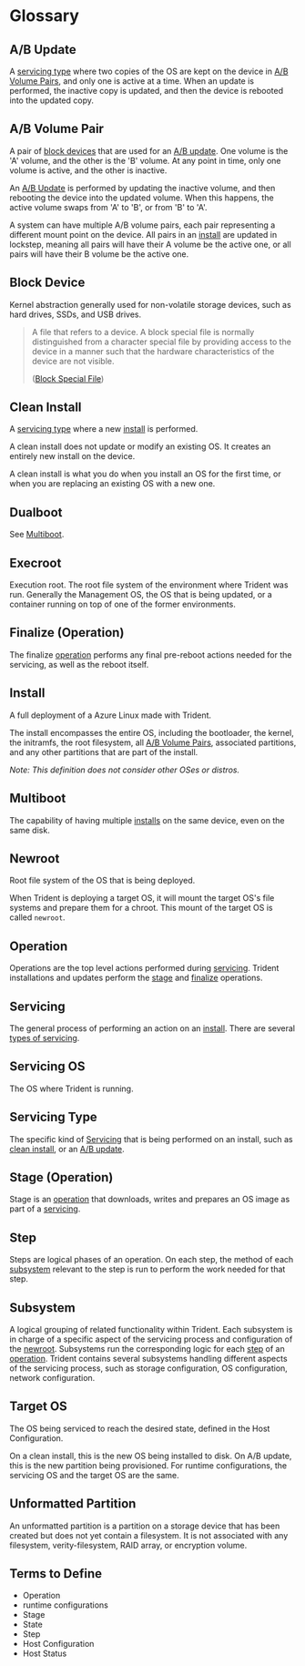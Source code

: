 # Glossary

## A/B Update

A [servicing type](#servicing-type) where two copies of the OS are kept on the
device in [A/B Volume Pairs](#ab-volume-pair), and only one is active at a
time. When an update is performed, the inactive copy is updated, and then the
device is rebooted into the updated copy.

## A/B Volume Pair

A pair of [block devices](#block-device) that are used for an [A/B
update](#ab-update). One volume is the 'A' volume, and the other is the 'B'
volume. At any point in time, only one volume is active, and the other is
inactive.

An [A/B Update](#ab-update) is performed by updating the inactive volume, and
then rebooting the device into the updated volume. When this happens, the active
volume swaps from 'A' to 'B', or from 'B' to 'A'.

A system can have multiple A/B volume pairs, each pair representing a different
mount point on the device. All pairs in an [install](#install) are updated in
lockstep, meaning all pairs will have their A volume be the active one, or all
pairs will have their B volume be the active one.

## Block Device

Kernel abstraction generally used for non-volatile storage devices, such as hard
drives, SSDs, and USB drives.

> A file that refers to a device. A block special file is normally distinguished
> from a character special file by providing access to the device in a manner such
> that the hardware characteristics of the device are not visible.
>
> ([Block Special
> File](https://pubs.opengroup.org/onlinepubs/9699919799/basedefs/V1_chap03.html#tag_03_79))

## Clean Install

A [servicing type](#servicing-type) where a new [install](#install) is
performed.

A clean install does not update or modify an existing OS. It creates an entirely
new install on the device.

A clean install is what you do when you install an OS for the first time, or
when you are replacing an existing OS with a new one.

## Dualboot

See [Multiboot](#multiboot).

## Execroot

Execution root. The root file system of the environment where Trident was run.
Generally the Management OS, the OS that is being updated, or a container
running on top of one of the former environments.

## Finalize (Operation)

The finalize [operation](#operation) performs any final pre-reboot actions
needed for the servicing, as well as the reboot itself.

## Install

A full deployment of a Azure Linux made with Trident.

The install encompasses the entire OS, including the bootloader, the kernel, the
initramfs, the root filesystem, all [A/B Volume Pairs](#ab-volume-pair),
associated partitions, and any other partitions that are part of the install.

_Note: This definition does not consider other OSes or distros._

## Multiboot

The capability of having multiple [installs](#install) on the same device, even
on the same disk.

## Newroot

Root file system of the OS that is being deployed.

When Trident is deploying a target OS, it will mount the target OS's file
systems and prepare them for a chroot. This mount of the target OS is called
`newroot`.

## Operation

Operations are the top level actions performed during [servicing](#servicing).
Trident installations and updates perform the [stage](#stage-operation) and
[finalize](#finalize-operation) operations.

## Servicing

The general process of performing an action on an [install](#install).
There are several [types of servicing](#servicing-type).

## Servicing OS

The OS where Trident is running.

## Servicing Type

The specific kind of [Servicing](#servicing) that is being performed on an
install, such as [clean install](#clean-install), or an [A/B
update](#ab-update).

## Stage (Operation)

Stage is an [operation](#operation) that downloads, writes and prepares an OS
image as part of a [servicing](#servicing).

## Step

Steps are logical phases of an operation. On each step, the method of each
[subsystem](#subsystem) relevant to the step is run to perform the work needed
for that step.

## Subsystem

A logical grouping of related functionality within Trident. Each subsystem is in
charge of a specific aspect of the servicing process and configuration of the
[newroot](#newroot). Subsystems run the corresponding logic for each
[step](#step) of an [operation](#operation). Trident contains several subsystems
handling different aspects of the servicing process, such as storage
configuration, OS configuration, network configuration.

## Target OS

The OS being serviced to reach the desired state, defined in the Host
Configuration.

On a clean install, this is the new OS being installed to disk. On A/B update,
this is the new partition being provisioned. For runtime configurations, the
servicing OS and the target OS are the same.

## Unformatted Partition

An unformatted partition is a partition on a storage device that has been
created but does not yet contain a filesystem. It is not associated with any
filesystem, verity-filesystem, RAID array, or encryption volume.

## Terms to Define

- Operation
- runtime configurations
- Stage
- State
- Step
- Host Configuration
- Host Status
